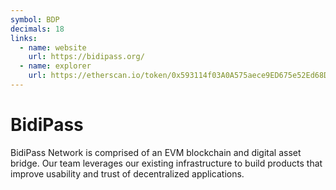 ```yaml
---
symbol: BDP
decimals: 18
links:
  - name: website
    url: https://bidipass.org/
  - name: explorer
    url: https://etherscan.io/token/0x593114f03A0A575aece9ED675e52Ed68D2172B8c
---
```


# BidiPass

BidiPass Network is comprised of an EVM blockchain and digital asset bridge. Our team leverages our existing infrastructure to build products that improve usability and trust of decentralized applications.
